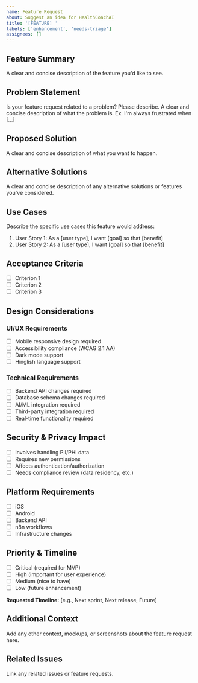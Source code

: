 ```yaml
---
name: Feature Request
about: Suggest an idea for HealthCoachAI
title: '[FEATURE] '
labels: ['enhancement', 'needs-triage']
assignees: []
---
```


## Feature Summary

A clear and concise description of the feature you'd like to see.

## Problem Statement

Is your feature request related to a problem? Please describe. A clear and
concise description of what the problem is. Ex. I'm always frustrated when [...]

## Proposed Solution

A clear and concise description of what you want to happen.

## Alternative Solutions

A clear and concise description of any alternative solutions or features you've
considered.

## Use Cases

Describe the specific use cases this feature would address:

1. User Story 1: As a [user type], I want [goal] so that [benefit]
2. User Story 2: As a [user type], I want [goal] so that [benefit]

## Acceptance Criteria

- [ ] Criterion 1
- [ ] Criterion 2
- [ ] Criterion 3

## Design Considerations

### UI/UX Requirements

- [ ] Mobile responsive design required
- [ ] Accessibility compliance (WCAG 2.1 AA)
- [ ] Dark mode support
- [ ] Hinglish language support

### Technical Requirements

- [ ] Backend API changes required
- [ ] Database schema changes required
- [ ] AI/ML integration required
- [ ] Third-party integration required
- [ ] Real-time functionality required

## Security & Privacy Impact

- [ ] Involves handling PII/PHI data
- [ ] Requires new permissions
- [ ] Affects authentication/authorization
- [ ] Needs compliance review (data residency, etc.)

## Platform Requirements

- [ ] iOS
- [ ] Android
- [ ] Backend API
- [ ] n8n workflows
- [ ] Infrastructure changes

## Priority & Timeline

- [ ] Critical (required for MVP)
- [ ] High (important for user experience)
- [ ] Medium (nice to have)
- [ ] Low (future enhancement)

**Requested Timeline:** [e.g., Next sprint, Next release, Future]

## Additional Context

Add any other context, mockups, or screenshots about the feature request here.

## Related Issues

Link any related issues or feature requests.
